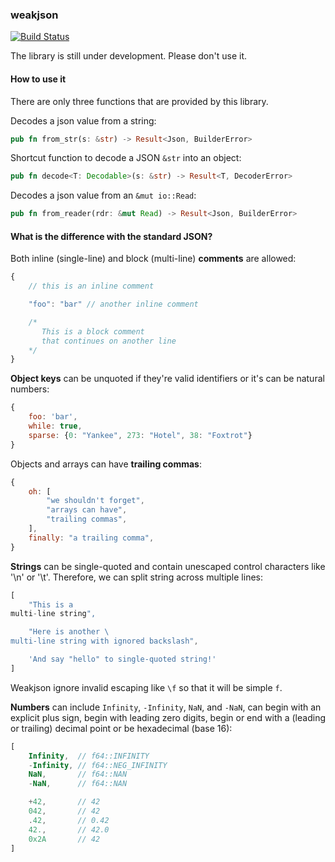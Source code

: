 ### weakjson

[![Build Status](https://travis-ci.org/defuz/weakjson.svg?branch=master)](https://travis-ci.org/defuz/weakjson)

The library is still under development. Please don't use it.

#### How to use it

There are only three functions that are provided by this library.

Decodes a json value from a string:

```rust
pub fn from_str(s: &str) -> Result<Json, BuilderError>
```

Shortcut function to decode a JSON `&str` into an object:
```rust
pub fn decode<T: Decodable>(s: &str) -> Result<T, DecoderError>
```

Decodes a json value from an `&mut io::Read`:

```rust
pub fn from_reader(rdr: &mut Read) -> Result<Json, BuilderError>
```

#### What is the difference with the standard JSON?

Both inline (single-line) and block (multi-line) **comments** are allowed:

```javascript
{
    // this is an inline comment

    "foo": "bar" // another inline comment

    /*
       This is a block comment
       that continues on another line
    */
}
```

**Object keys** can be unquoted if they're valid identifiers or it's can be natural numbers:

```javascript
{
    foo: 'bar',
    while: true,
    sparse: {0: "Yankee", 273: "Hotel", 38: "Foxtrot"}
}
```

Objects and arrays can have **trailing commas**:

```javascript
{
    oh: [
        "we shouldn't forget",
        "arrays can have",
        "trailing commas",
    ],
    finally: "a trailing comma",
}
```

**Strings** can be single-quoted and contain unescaped control characters like '\n' or '\t'.
Therefore, we can split string across multiple lines:

```javascript
[
    "This is a
multi-line string",

    "Here is another \
multi-line string with ignored backslash",

    'And say "hello" to single-quoted string!'
]
```

Weakjson ignore invalid escaping like `\f` so that it will be simple `f`.

**Numbers** can include `Infinity`, `-Infinity`, `NaN`, and `-NaN`,
can begin with an explicit plus sign,
begin with leading zero digits,
begin or end with a (leading or trailing) decimal point or
be hexadecimal (base 16):

```javascript
[
    Infinity,  // f64::INFINITY
    -Infinity, // f64::NEG_INFINITY
    NaN,       // f64::NAN
    -NaN,      // f64::NAN

    +42,       // 42
    042,       // 42
    .42,       // 0.42
    42.,       // 42.0
    0x2A       // 42
]
```
